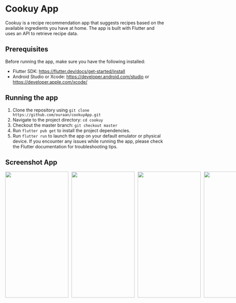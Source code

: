 # Cookuy App
Cookuy is a recipe recommendation app that suggests recipes based on the available ingredients you have at home. The app is built with Flutter and uses an API to retrieve recipe data.

## Prerequisites
Before running the app, make sure you have the following installed:

- Flutter SDK: https://flutter.dev/docs/get-started/install
- Android Studio or Xcode: https://developer.android.com/studio or https://developer.apple.com/xcode/

## Running the app
1. Clone the repository using `git clone https://github.com/ouraan/cookuyApp.git`
2. Navigate to the project directory: `cd cookuy`
3. Checkout the master branch: `git checkout master`
4. Run `flutter pub get` to install the project dependencies.
5. Run `flutter run` to launch the app on your default emulator or physical device.
If you encounter any issues while running the app, please check the Flutter documentation for troubleshooting tips.

## Screenshot App
<div style="display:flex;">
  <img src="https://user-images.githubusercontent.com/74944361/228460779-bfd70f44-19b9-44ca-b0ec-99fef105c40c.jpg" width="200" height="400" style="margin-right: 10px;"/>
  <img src="https://user-images.githubusercontent.com/74944361/228460808-77ad28b3-d333-4d59-9517-747479ab9da3.jpg" width="200" height="400" style="margin-right: 10px;"/>
  <img src="https://user-images.githubusercontent.com/74944361/228460815-474f8da2-185c-4829-9430-68465c14e719.jpg" width="200" height="400" style="margin-right: 10px;"/>
  <img src="https://user-images.githubusercontent.com/74944361/228460824-801511a5-7597-499b-93fb-bed402c86bf8.jpg" width="200" height="400" style="margin-right: 10px;"/>
<img src="https://user-images.githubusercontent.com/74944361/228460840-fd33f4b2-c03e-4436-b003-2895364cd34f.jpg" width="200" height="400" style="margin-right: 10px;"/>  
</div>
